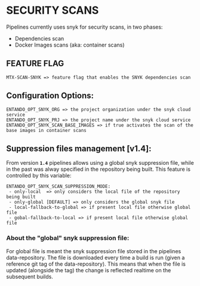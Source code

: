 # SECURITY SCANS

Pipelines currently uses snyk for security scans, in two phases:

- Dependencies scan
- Docker Images scans  (aka: container scans)


## FEATURE FLAG

```
MTX-SCAN-SNYK => feature flag that enables the SNYK dependencies scan
```


## Configuration Options:

```
ENTANDO_OPT_SNYK_ORG => the project organization under the snyk cloud service
ENTANDO_OPT_SNYK_PRJ => the project name under the snyk cloud service
ENTANDO_OPT_SNYK_SCAN_BASE_IMAGES => if true activates the scan of the base images in container scans
```


## Suppression files management [v1.4]:

From version **`1.4`** pipelines allows using a global snyk suppression file, while in the past was alway specified in the repository being built. This feature is controlled by this variable:

```
ENTANDO_OPT_SNYK_SCAN_SUPPRESSION_MODE:
 - only-local  => only considers the local file of the repository being built
 - only-global [DEFAULT] => only considers the global snyk file
 - local-fallback-to-global => if present local file otherwise global file
 - gobal-fallback-to-local => if present local file otherwise global file
```

### About the "global" snyk suppression file:

For global file is meant the snyk suppression file stored in the pipelines data-repository. The file is downloaded every time a build is run (given a reference git tag of the data-repository). This means that when the file is updated (alongside the tag) the change is reflected realtime on the subsequent builds.
